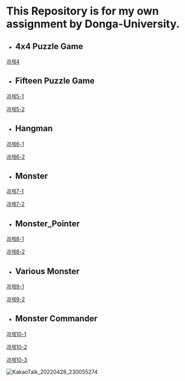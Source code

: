 # This Repository is for my own assignment by Donga-University.
* ## 4x4 Puzzle Game

[과제4](https://github.com/Lee-Hyeon-Min/CPP-Programing-Exercises/tree/main/%EA%B3%BC%EC%A0%9C/Week4_Homework)

* ## Fifteen Puzzle Game

[과제5-1](https://github.com/Lee-Hyeon-Min/CPP-Programing-Exercises/tree/main/%EA%B3%BC%EC%A0%9C/Week5_Homework1)

[과제5-2](https://github.com/Lee-Hyeon-Min/CPP-Programing-Exercises/tree/main/%EA%B3%BC%EC%A0%9C/Week5_Homework2)

* ## Hangman

[과제6-1](https://github.com/Lee-Hyeon-Min/CPP-Programing-Exercises/tree/main/%EA%B3%BC%EC%A0%9C/Week6_Homework1)

[과제6-2](https://github.com/Lee-Hyeon-Min/CPP-Programing-Exercises/tree/main/%EA%B3%BC%EC%A0%9C/Week6_Homework2)

* ## Monster

[과제7-1](https://github.com/Lee-Hyeon-Min/CPP-Programing-Exercises/tree/main/%EA%B3%BC%EC%A0%9C/Week7_Homework1)

[과제7-2](https://github.com/Lee-Hyeon-Min/CPP-Programing-Exercises/tree/main/%EA%B3%BC%EC%A0%9C/Week7_Homework2)

* ## Monster_Pointer

[과제8-1](https://github.com/Lee-Hyeon-Min/CPP-Programing-Exercises/tree/main/%EA%B3%BC%EC%A0%9C/Week8_Homework1)

[과제8-2](https://github.com/Lee-Hyeon-Min/CPP-Programing-Exercises/tree/main/%EA%B3%BC%EC%A0%9C/Week8_Homework2)

* ## Various Monster

[과제9-1](https://github.com/Lee-Hyeon-Min/CPP-Programing-Exercises/tree/main/%EA%B3%BC%EC%A0%9C/Week9_Homework1)

[과제9-2](https://github.com/Lee-Hyeon-Min/CPP-Programing-Exercises/tree/main/%EA%B3%BC%EC%A0%9C/Week9_Homework2)

* ## Monster Commander

[과제10-1](https://github.com/Lee-Hyeon-Min/CPP-Programing-Exercises/tree/main/%EA%B3%BC%EC%A0%9C/Week10_Homework1)

[과제10-2](https://github.com/Lee-Hyeon-Min/CPP-Programing-Exercises/tree/main/%EA%B3%BC%EC%A0%9C/Week10_Homework2)

[과제10-3](https://github.com/Lee-Hyeon-Min/CPP-Programing-Exercises/tree/main/%EA%B3%BC%EC%A0%9C/Week10_Homework3)

![KakaoTalk_20220428_230055274](https://user-images.githubusercontent.com/59655095/165769909-37096b45-9c86-4577-8ae9-93793f084d32.gif)

